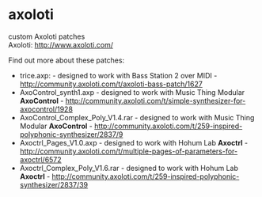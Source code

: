 # axoloti
custom Axoloti patches  
Axoloti: http://www.axoloti.com/  

Find out more about these patches:
* trice.axp: - designed to work with Bass Station 2 over MIDI - http://community.axoloti.com/t/axoloti-bass-patch/1627
* AxoControl_synth1.axp - designed to work with Music Thing Modular __AxoControl__ - http://community.axoloti.com/t/simple-synthesizer-for-axocontrol/1928
* AxoControl_Complex_Poly_V1.4.rar - designed to work with Music Thing Modular __AxoControl__ - http://community.axoloti.com/t/259-inspired-polyphonic-synthesizer/2837/9
* Axoctrl_Pages_V1.0.axp - designed to work with Hohum Lab __Axoctrl__ - http://community.axoloti.com/t/multiple-pages-of-parameters-for-axoctrl/6572
* Axoctrl_Complex_Poly_V1.6.rar - designed to work with Hohum Lab __Axoctrl__ - http://community.axoloti.com/t/259-inspired-polyphonic-synthesizer/2837/39
